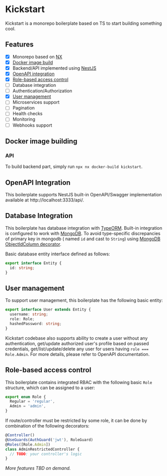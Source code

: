 # Kickstart

Kickstart is a monorepo boilerplate based on TS to start building something cool.

## Features

- [X] Monorepo based on [NX](https://nx.dev)
- [X] [Docker image build](#docker-image-building)
- [X] Backend/API implemented using [NestJS](https://nestjs.com/)
- [X] [OpenAPI integration](#openapi-integration)
- [X] [Role-based access control](#role-based-access-control)
- [ ] Database integration
- [ ] Authentication/Authorization
- [X] [User management](#user-management)
- [ ] Microservices support
- [ ] Pagination
- [ ] Health checks
- [ ] Monitoring
- [ ] Webhooks support

## Docker image building

### API

To build backend part, simply run `npx nx docker-build kickstart`.

## OpenAPI Integration

This boilerplate supports NestJS built-in OpenAPI/Swagger implementation available at http://localhost:3333/api/.

## Database Integration

This boilerplate has database integration with [TypeORM](https://typeorm.io/). Built-in integration is configured to
work with [MongoDB](https://www.mongodb.com/). To avoid type-specific discrepancies of primary key in mongodb (
named `id` and cast to `String`)
using [MongoDB ObjectIdColumn decorator](libs/nest/common/database/src/mongodb/decorators/object-id-column.decorator.ts).

Basic database entity interface defined as follows:

```typescript
export interface Entity {
  id: string;
}

```

## User management

To support user management, this boilerplate has the following basic entity:

```typescript
export interface User extends Entity {
  username: string;
  role: Role;
  hashedPassword: string;
}
```

Kickstart codebase also supports ability to create a user without any authentication, get/update authorized user's
profile based on passed credentials, get/list/update/delete any user for users having `role === Role.Admin`. For more
details, please refer to OpenAPI documentation.

## Role-based access control

This boilerplate contains integrated RBAC with the following basic `Role` structure, which can be assigned to a user:

```typescript
export enum Role {
  Regular = 'regular',
  Admin = 'admin',
}
```

If route/controller must be restricted by some role, it can be done by combination of the following decorators:

```typescript
@Controller()
@UseGuards(AuthGuard('jwt'), RoleGuard)
@Roles([Role.Admin])
class AdminRestrictedController {
  // TODO: your controller's logic
}
```

_More features TBD on demand._
